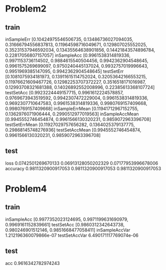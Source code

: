 # Problem2
## train
inSampleErr
[0.10424975546506735, 0.13486736027094035, 0.31666794556837813, 0.11964598716049671, 0.129807025552025, 0.35231537946592034, 0.13435564638901856, 0.14421843574896784, 0.22817056807157057]
inSampleAcc
[0.9961538314819336, 0.9971153736114502, 0.9884615540504456, 0.9942362904548645, 0.9961575269699097, 0.9750240445137024, 0.9932757019996643, 0.9951969385147095, 0.9942362904548645]
testSetErr
[0.1081075934181973, 0.13911615114752024, 0.32053642166553215, 0.11976621609467726, 0.12982253707372227, 0.3516518171016987, 0.12993708321681388, 0.14026892552008996, 0.22385613368107724]
testSetAcc
[0.9923224449157715, 0.9961612224578857, 0.9769673943519592, 0.9942307472229004, 0.9961538314819336, 0.9692307710647583, 0.9961538314819336, 0.9980769157409668, 0.9980769157409668]
inSampleErrMean
[0.11941712967152755, 0.1362976071906444, 0.2990512977019563]
inSampleAccMean
[0.9945552746454874, 0.9961566130320231, 0.9859072963396708]
testSetErrMean
[0.11927029757656282, 0.1364025379137775, 0.29868145748276936]
testSetAccMean
[0.9945552746454874, 0.9961566130320231, 0.9859072963396708]

## test
loss
0.0742501269670133 0.06913128050202329 0.07177953996678006
accuracy
0.9811320900917053 0.9811320900917053 0.9811320900917053

# Problem4
## train
inSampleAcc
[0.9977352023124695, 0.9971199631690979, 0.9969161152839661]
testSetAcc
[0.9860312342643738, 0.980246901512146, 0.9851668477058411]
inSampleAccVar
1.212196360079866e-07
testSetAccVar
6.490171117769074e-06
## test
acc
0.9616342782974243
